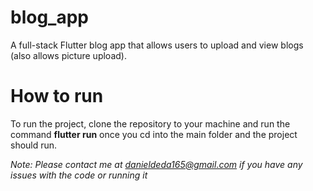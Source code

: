 # blog_app

A full-stack Flutter blog app that allows users to upload and view blogs (also allows picture upload).

# How to run

To run the project, clone the repository to your machine and run the command **flutter run** once you cd into the main folder and the project should run.

*Note: Please contact me at danieldeda165@gmail.com if you have any issues with the code or running it*
